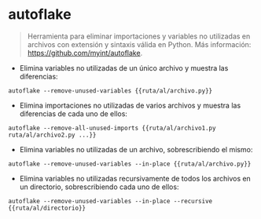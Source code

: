 # autoflake

> Herramienta para eliminar importaciones y variables no utilizadas en archivos con extensión y sintaxis válida en Python.
> Más información: <https://github.com/myint/autoflake>.

- Elimina variables no utilizadas de un único archivo y muestra las diferencias:

`autoflake --remove-unused-variables {{ruta/al/archivo.py}}`

- Elimina importaciones no utilizadas de varios archivos y muestra las diferencias de cada uno de ellos:

`autoflake --remove-all-unused-imports {{ruta/al/archivo1.py ruta/al/archivo2.py ...}}`

- Elimina variables no utilizadas de un archivo, sobrescribiendo el mismo:

`autoflake --remove-unused-variables --in-place {{ruta/al/archivo.py}}`

- Elimina variables no utilizadas recursivamente de todos los archivos en un directorio, sobrescribiendo cada uno de ellos:

`autoflake --remove-unused-variables --in-place --recursive {{ruta/al/directorio}}`
